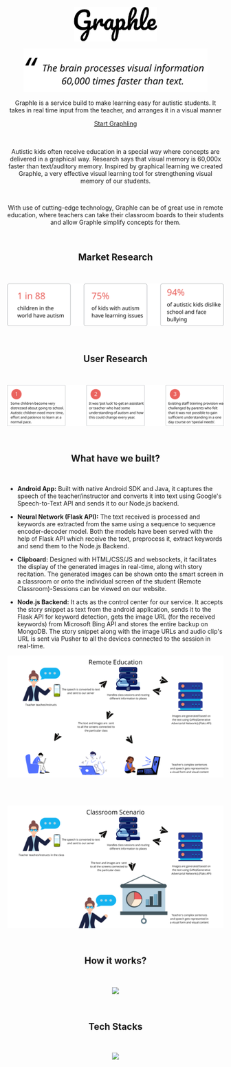 <p align="center">
 <img height="80" src = "https://github.com/IshaanOhri/NLP-Project/blob/master/Assets/img/Graphle.png">
</p>

<p align="center">
 <img height="100" src = "https://github.com/IshaanOhri/NLP-Project/blob/master/Assets/img/Quote.svg">
</p>

<p align="center">Graphle is a service build to make learning easy for autistic students. It takes in real time input from the teacher, and arranges it in a visual manner</p>

<div align="center">
  <a href="https://graphle.ml">Start Graphling</a>
</div>
<br>
<br>
<p align="center">Autistic kids often receive education in a special way where concepts are delivered in a graphical way. Research says that visual memory is 60,000x faster than text/auditory memory. Inspired by graphical learning we created Graphle, a very effective visual learning tool for strengthening visual memory of our students.
</p>
<br>
<p align="center">
With use of cutting-edge technology, Graphle can be of great use in remote education, where teachers can take their classroom boards to their students and allow Graphle simplify concepts for them.
</p>

<br>
<h2 align="center">Market Research</h2>
<br>

<p align="center">
 <img src = "https://github.com/IshaanOhri/NLP-Project/blob/master/Assets/img/Stats.svg">
</p>

<br>
<h2 align="center">User Research</h2>
<br>

<p align="center">
 <img src = "https://github.com/IshaanOhri/NLP-Project/blob/master/Assets/img/stats2.svg">
</p>

<br>
<h2 align="center">What have we built?</h2>
<br>

 - **Android App:** Built with native Android SDK and Java, it captures the speech of the teacher/instructor and converts it into text using Google's Speech-to-Text API and sends it to our Node.js backend.
 
  - **Neural Network (Flask API):** The text received is processed and keywords are extracted from the same using a sequence to sequence encoder-decoder model. Both the models have been served with the help of Flask API which receive the text, preprocess it, extract keywords and send them to the Node.js Backend.
  
  - **Clipboard:** Designed with HTML/CSS/JS and websockets, it facilitates the display of the generated images in real-time, along with story recitation. The generated images can be shown onto the smart screen in a classroom or onto the individual screen of the student (Remote Classroom)-Sessions can be viewed on our website.
  
  - **Node.js Backend:** It acts as the control center for our service. It accepts the story snippet as text from the android application, sends it to the Flask API for keyword detection, gets the image URL (for the received keywords) from Microsoft Bing API and stores the entire backup on MongoDB. The story snippet along with the image URLs and audio clip's URL is sent via Pusher to all the devices connected to the session in real-time. 

<p align="center">
 <img src = "https://github.com/IshaanOhri/NLP-Project/blob/master/Assets/img/remote.png">
</p>
<br>
<br>
<p align="center">
 <img src = "https://github.com/IshaanOhri/NLP-Project/blob/master/Assets/img/classroom.png">
</p>

<br>
<h2 align="center">How it works?</h2>
<br>

<p align="center">
 <img src = "https://github.com/IshaanOhri/NLP-Project/blob/master/Assets/img/workflow.svg">
</p>

<br>
<h2 align="center">Tech Stacks</h2>
<br>

<p align="center">
 <img height=500 src = "https://github.com/IshaanOhri/NLP-Project/blob/master/Assets/img/TechStacks.png">
</p>
